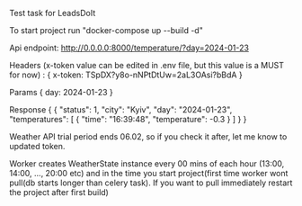Test task for LeadsDoIt

To start project run "docker-compose up --build -d"



Api endpoint:
http://0.0.0.0:8000/temperature/?day=2024-01-23

Headers (x-token value can be edited in .env file, but this value is a MUST for now) :
{
    x-token: TSpDX?y8o-nNPtDtUw=2aL3OAsi?bBdA
}

Params
{
    day: 2024-01-23
}

Response 
{
    {
    "status": 1,
    "city": "Kyiv",
    "day": "2024-01-23",
    "temperatures": [
        {
            "time": "16:39:48",
            "temperature": -0.3
        }
        ]
    }
}

Weather API trial period ends 06.02, so if you check it after, let me know to updated token.

Worker creates WeatherState instance every 00 mins of each hour (13:00, 14:00, ..., 20:00 etc) and in the time you start project(first time worker wont pull(db starts longer than celery task). If you want to pull immediately restart the project after first build)
